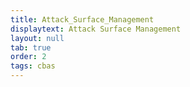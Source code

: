 ```yaml
---
title: Attack_Surface_Management
displaytext: Attack Surface Management
layout: null
tab: true
order: 2
tags: cbas
---
```

